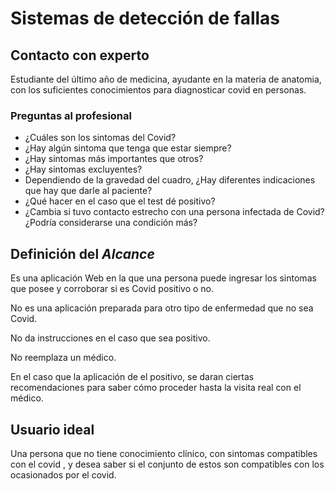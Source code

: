 # Sistemas de detección de fallas

## Contacto con experto

Estudiante del último año de medicina, ayudante en la materia de anatomia, con
los suficientes conocimientos para diagnosticar covid en personas.

### Preguntas al profesional

- ¿Cuáles son los sintomas del Covid?
- ¿Hay algún sintoma que tenga que estar siempre?
- ¿Hay sintomas más importantes que otros?
- ¿Hay sintomas excluyentes?
- Dependiendo de la gravedad del cuadro, ¿Hay diferentes indicaciones que 
hay que darle al paciente?
- ¿Qué hacer en el caso que el test dé positivo?
- ¿Cambia si tuvo contacto estrecho con una persona infectada de Covid? 
¿Podría considerarse una condición más?

## Definición del *Alcance*

Es una aplicación Web en la que una persona puede ingresar los sintomas que posee
y corroborar si es Covid positivo o no.

No es una aplicación preparada para otro tipo de enfermedad que no sea Covid. 

No da instrucciones en el caso que sea positivo.

No reemplaza un médico.

En el caso que la aplicación de el positivo, se daran ciertas recomendaciones 
para saber cómo proceder hasta la visita real con el médico.


## Usuario ideal

Una persona que no tiene conocimiento clínico, con sintomas compatibles con el covid
, y desea saber si el conjunto de estos son compatibles con los ocasionados por el covid.
